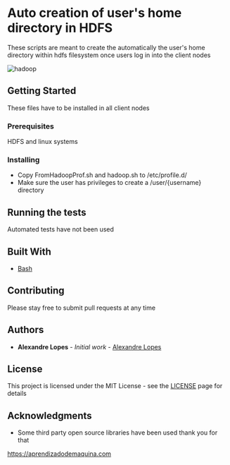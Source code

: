 # Auto creation of user's home directory in HDFS

These scripts are meant to create the automatically the user's home directory within hdfs filesystem once users log in into the client nodes 

![hadoop](https://miro.medium.com/max/575/1*4hrapVX5mm02qZW6iktAQw.jpeg)

## Getting Started

These files have to be installed in all client nodes

### Prerequisites

HDFS and linux systems

### Installing

* Copy FromHadoopProf.sh and hadoop.sh to /etc/profile.d/
* Make sure the user has privileges to create a /user/{username} directory

## Running the tests

Automated tests have not been used 

## Built With

* [Bash](https://www.gnu.org/software/bash/)

## Contributing

Please stay free to submit pull requests at any time

## Authors

* **Alexandre Lopes** - *Initial work* - [Alexandre Lopes](http://alexandre-lopes.com)

## License

This project is licensed under the MIT License - see the [LICENSE](https://en.wikipedia.org/wiki/MIT_License) page for details

## Acknowledgments

* Some third party open source libraries have been used thank you for that


https://aprendizadodemaquina.com

